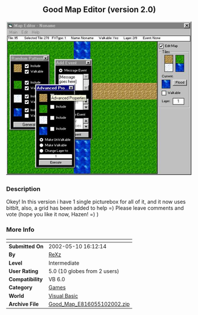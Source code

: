 ﻿<div align="center">

## Good Map Editor \(version 2\.0\)

<img src="PIC20025101017403762.jpg">
</div>

### Description

Okey! In this version i have 1 single picturebox for all of it, and it now uses bitblt, also, a grid has been added to help =) Please leave comments and vote (hope you like it now, Hazen! =) )
 
### More Info
 


<span>             |<span>
---                |---
**Submitted On**   |2002-05-10 16:12:14
**By**             |[ReXz](https://github.com/Planet-Source-Code/PSCIndex/blob/master/ByAuthor/rexz.md)
**Level**          |Intermediate
**User Rating**    |5.0 (10 globes from 2 users)
**Compatibility**  |VB 6\.0
**Category**       |[Games](https://github.com/Planet-Source-Code/PSCIndex/blob/master/ByCategory/games__1-38.md)
**World**          |[Visual Basic](https://github.com/Planet-Source-Code/PSCIndex/blob/master/ByWorld/visual-basic.md)
**Archive File**   |[Good\_Map\_E816055102002\.zip](https://github.com/Planet-Source-Code/rexz-good-map-editor-version-2-0__1-34638/archive/master.zip)








